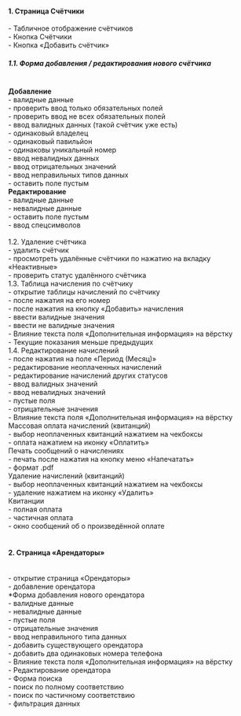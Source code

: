
<h4>1. Страница Счётчики</h4>
- Табличное отображение счётчиков <br>
- Кнопка Счётчики<br>
- Кнопка «Добавить счётчик»<br>
<h5>1.1. Форма добавления / редактирования нового счётчика</h5><br>
	<strong>Добавление</strong><br>
  - валидные данные<br>
		- проверить ввод только обязательных полей<br>
		- проверить ввод не всех обязательных полей<br>
	- ввод валидных данных (такой счётчик уже есть)<br>
		- одинаковый владелец<br>
		- одинаковый павильйон<br>
		- одинаковы уникальный номер<br>
	- ввод невалидных данных<br>
		- ввод отрицательных значений<br>
		- ввод неправильных типов данных<br>
		- оставить поле пустым<br>
	<strong>Редактирование</strong><br>
	- валидные данные<br>
	- невалидные данные<br>
		- оставить поле пустым<br>
		- ввод спецсимволов<br><br>
1.2. Удаление счётчика<br>
	- удалить счётчик<br>
	- просмотреть удалённые счётчики по нажатию на вкладку «Неактивные»<br>
	- проверить статус удалённого счётчика<br>
1.3. Таблица начисления по счётчику<br>
	- открытие таблицы начислений по счётчику <br>
  - после нажатия на его номер<br>
  - после нажатия на кнопку «Добавить» начисления<br>
	- ввести валидные значения<br>
	- ввести не валидные значения<br>
	- Влияние текста поля «Дополнительная информация» на вёрстку<br>
	- Текущие показания меньше предыдущих<br>
1.4. Редактирование начислений<br>
	- после нажатия на поле «Период (Месяц)»<br>
	- редактирование неоплаченных начислений<br>	
	- редактирование начислений других статусов<br>
	- ввод валидных значений<br>
	- ввод невалидных значений<br>
		- пустые поля<br>
		- отрицательные значения<br>
	- Влияние текста поля «Дополнительная информация» на вёрстку<br>
Массовая оплата начислений (квитанций)<br>
	- выбор неоплаченных квитанций нажатием на чекбоксы<br>
	- оплата нажатием на иконку «Оплатить»<br>
Печать сообщений о начислениях<br>
	- печать после нажатия на кнопку меню «Напечатать»<br>
	- формат .pdf<br>
Удаление начислений (квитанций)<br>
	- выбор неоплаченных квитанций нажатием на чекбоксы<br>
	- удаление нажатием на иконку «Удалить»<br>
 Квитанции <br>
	- полная оплата <br>
	- частичная оплата <br>
	- окно сообщений об о произведённой оплате <br><br>

<h4>2. Страница «Арендаторы»</h4><br>
	- открытие страница «Орендаторы»<br>
	- добавление орендатора<br>
*Форма добавления нового орендатора<br>
	- валидные данные<br>
	- невалидные данные<br>
		- пустые поля<br>
		- отрицательные значения<br>
		- ввод неправильного типа данных<br>
	- добавить существующего орендатора<br>
	- добавить два одинаковых номера телефона<br>
	- Влияние текста поля «Дополнительная информация» на вёрстку<br>
	- Редактирование орендатора<br>
	- Форма поиска<br>
		- поиск по полному соответствию<br>
		- поиск по частичному соответствию<br>
		- фильтрация данных<br>
